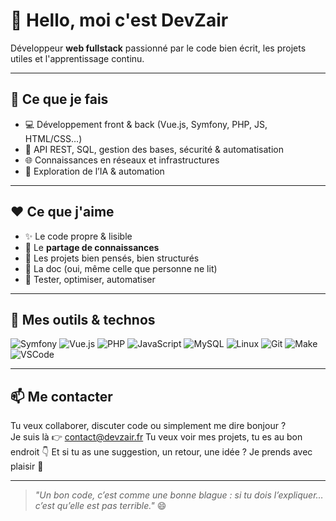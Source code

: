# 👋 Hello, moi c'est DevZair

Développeur **web fullstack** passionné par le code bien écrit, les projets utiles et l'apprentissage continu.

---

## 🚀 Ce que je fais

- 💻 Développement front & back (Vue.js, Symfony, PHP, JS, HTML/CSS…)
- 🔧 API REST, SQL, gestion des bases, sécurité & automatisation
- 🌐 Connaissances en réseaux et infrastructures
- 🧠 Exploration de l’IA & automation

---

## ❤️ Ce que j'aime

- ✨ Le code propre & lisible
- 🤝 Le **partage de connaissances**
- 🧩 Les projets bien pensés, bien structurés
- 📖 La doc (oui, même celle que personne ne lit)
- 🧪 Tester, optimiser, automatiser

---

## 🔧 Mes outils & technos

![Symfony](https://img.shields.io/badge/-Symfony-000?style=flat&logo=symfony&logoColor=white)
![Vue.js](https://img.shields.io/badge/-Vue.js-42b883?style=flat&logo=vue.js&logoColor=white)
![PHP](https://img.shields.io/badge/-PHP-777bb3?style=flat&logo=php&logoColor=white)
![JavaScript](https://img.shields.io/badge/-JavaScript-f7df1e?style=flat&logo=javascript&logoColor=black)
![MySQL](https://img.shields.io/badge/-MySQL-00758f?style=flat&logo=mysql&logoColor=white)
![Linux](https://img.shields.io/badge/-Linux-fcc624?style=flat&logo=linux&logoColor=black)
![Git](https://img.shields.io/badge/-Git-f05032?style=flat&logo=git&logoColor=white)
![Make](https://img.shields.io/badge/-Make-000000?style=flat&logo=make&logoColor=white)
![VSCode](https://img.shields.io/badge/-VSCode-007ACC?style=flat&logo=visual-studio-code&logoColor=white)

---

## 📫 Me contacter

Tu veux collaborer, discuter code ou simplement me dire bonjour ?  
Je suis là 👉 contact@devzair.fr 
Tu veux voir mes projets, tu es au bon endroit 👇 
Et si tu as une suggestion, un retour, une idée ? Je prends avec plaisir 🙌

---

> _"Un bon code, c’est comme une bonne blague : si tu dois l’expliquer… c’est qu’elle est pas terrible."_ 😄
